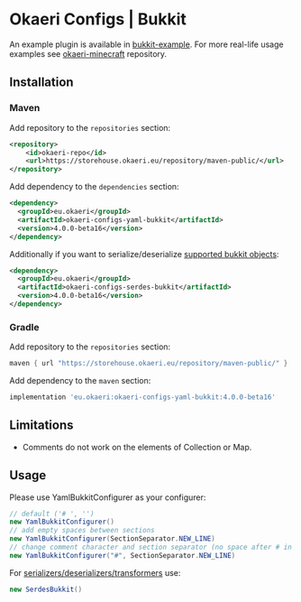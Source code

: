 # Okaeri Configs | Bukkit

An example plugin is available in [bukkit-example](https://github.com/OkaeriPoland/okaeri-configs/tree/master/yaml-bukkit-example). For more real-life usage examples
see [okaeri-minecraft](https://github.com/OkaeriPoland/okaeri-minecraft) repository.

## Installation

### Maven

Add repository to the `repositories` section:

```xml
<repository>
    <id>okaeri-repo</id>
    <url>https://storehouse.okaeri.eu/repository/maven-public/</url>
</repository>
```

Add dependency to the `dependencies` section:

```xml
<dependency>
  <groupId>eu.okaeri</groupId>
  <artifactId>okaeri-configs-yaml-bukkit</artifactId>
  <version>4.0.0-beta16</version>
</dependency>
```

Additionally if you want to serialize/deserialize [supported bukkit objects](https://github.com/OkaeriPoland/okaeri-configs/tree/master/serdes-bukkit):

```xml
<dependency>
  <groupId>eu.okaeri</groupId>
  <artifactId>okaeri-configs-serdes-bukkit</artifactId>
  <version>4.0.0-beta16</version>
</dependency>
```

### Gradle

Add repository to the `repositories` section:

```groovy
maven { url "https://storehouse.okaeri.eu/repository/maven-public/" }
```

Add dependency to the `maven` section:

```groovy
implementation 'eu.okaeri:okaeri-configs-yaml-bukkit:4.0.0-beta16'
```

## Limitations

- Comments do not work on the elements of Collection or Map.

## Usage

Please use YamlBukkitConfigurer as your configurer:

```java
// default ('# ', '')
new YamlBukkitConfigurer()
// add empty spaces between sections
new YamlBukkitConfigurer(SectionSeparator.NEW_LINE)
// change comment character and section separator (no space after # in comments, empty newlines)
new YamlBukkitConfigurer("#", SectionSeparator.NEW_LINE)
```

For [serializers/deserializers/transformers](https://github.com/OkaeriPoland/okaeri-configs/tree/master/serdes-bukkit) use:

```java
new SerdesBukkit()
```

